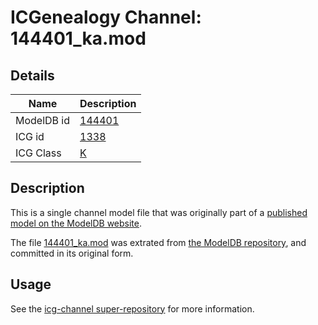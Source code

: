 # ICGenealogy Channel: 144401\_ka.mod

## Details

Name | Description
---- | -----------
ModelDB id | [144401](http://senselab.med.yale.edu/ModelDB/ShowModel.cshtml?model=144401)
ICG id | [1338](http://icg.neurotheory.ox.ac.uk/channels/1/1338)
ICG Class | [K](http://icg.neurotheory.ox.ac.uk/channels/1)

## Description

This is a single channel model file that was originally part of a [published model on the ModelDB website](http://senselab.med.yale.edu/mModelDB/ShowModel.cshtml?model=144401).

The file [144401\_ka.mod](144401_ka.mod) was extrated from [the ModelDB repository](http://senselab.med.yale.edu/ModelDB/ShowModel.cshtml?model=144401), and committed in its original form.

## Usage

See the [icg-channel super-repository](https://github.com/icgenealogy/icg-channels) for more information.